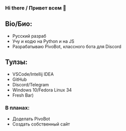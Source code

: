 ### Hi there / Привет всем 👋

## Bio/Био:
* Русский разраб
* Учу и кодю на Python и на JS
* Разрабатываю PivoBot, классного бота для Discord

## Тулзы:
* VSCode/Intellij IDEA
* GitHub
* Discord/Telegram
* Windows 10/Fedora Linux 34
* Fresh Bar)

### В планах:
* Доделать PivoBot
* Создать собственный сайт
